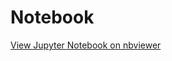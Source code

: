 # Notebook
[View Jupyter Notebook on nbviewer](https://github.com/belquisshemy/Investigating-Netflix-Movies-and-Guest-Stars-in-The-Office/blob/main/notebook.ipynb)
